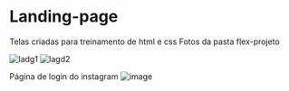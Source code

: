 # Landing-page
Telas criadas para treinamento de html e css
Fotos da pasta flex-projeto

![ladg1](https://user-images.githubusercontent.com/88516203/176773196-b5ab6bc4-8154-41dd-8a0b-0d04e18d596e.jpg)
![lagd2](https://user-images.githubusercontent.com/88516203/176773199-27a6a033-5fc6-46d3-88fd-2a366837b7a8.jpeg)


Página de login do instagram 
![image](https://user-images.githubusercontent.com/88516203/176773508-0ba667ad-8e31-4906-8750-6307a0d5359c.png)
